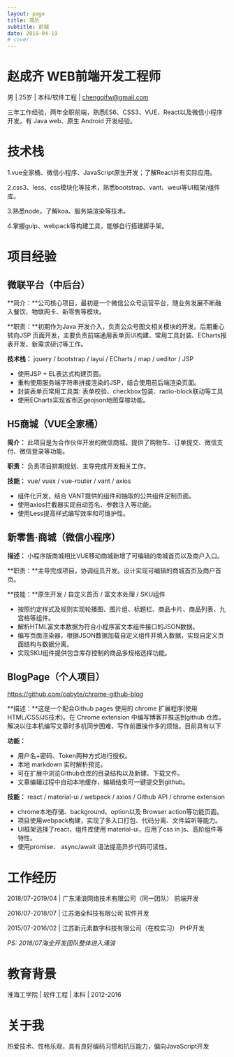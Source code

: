 ```yaml
---
layout: page
title: 简历
subtitle: 前端
date: 2019-04-19
# cover:
---
```

# 赵成齐  WEB前端开发工程师
男 |  25岁 | 本科/软件工程 |  chengqifw@gmail.com 
  
三年工作经验，两年全职前端，熟悉ES6、CSS3、VUE、React以及微信小程序开发。有 Java web、原生 Android 开发经验。

# 技术栈
1.vue全家桶、微信小程序、JavaScript原生开发；了解React并有实际应用。

2.css3、less、css模块化等技术，熟悉bootstrap、vant、weui等UI框架/组件库。

3.熟悉node，了解koa、服务端渲染等技术。

4.掌握gulp、webpack等构建工具，能够自行搭建脚手架。

# 项目经验
## 微联平台（中后台）
**简介：**公司核心项目，最初是一个微信公众号运营平台，随业务发展不断融入餐饮、物联网卡、新零售等模块。

**职责：**初期作为Java 开发介入，负责公众号图文相关模块的开发。后期重心转向JSP 页面开发，主要负责前端通用表单页UI构建、常用工具封装、ECharts报表开发、新需求研讨等工作。

**技术栈：** jquery / bootstrap / layui / ECharts / map / ueditor / JSP
* 使用JSP + EL表达式构建页面。
* 重构使用服务端字符串拼接渲染的JSP，结合使用前后端渲染页面。
* 封装表单页常用工具类: 表单校验、checkbox包装、radio-block联动等工具
* 使用ECharts实现省市区geojson地图穿梭功能。

## H5商城（VUE全家桶）
**简介：** 此项目是为合作伙伴开发的微信商城。提供了购物车、订单提交、微信支付、微信登录等功能。

**职责：**	负责项目排期规划、主导完成开发相关工作。

**技能：**	vue/ vuex / vue-router / vant / axios
* 组件化开发，结合 VANT提供的组件和抽取的公共组件定制页面。
* 使用axios拦截器实现自动签名、参数注入等功能。
* 使用Less提高样式编写效率和可维护性。

## 新零售·商城（微信小程序）
**描述：** 小程序版商城相比VUE移动商城新增了可编辑的商城首页以及商户入口。

**职责：**主导完成项目，协调组员开发。设计实现可编辑的商城首页及商户首页。

**技能：**原生开发 / 自定义首页 /  富文本处理 / SKU组件
* 按照约定样式及规则实现轮播图、图片组、标题栏、商品卡片、商品列表、九宫格等组件。
* 解析HTML富文本数据为符合小程序富文本组件接口的JSON数据。
* 编写页面渲染器，根据JSON数据加载自定义组件并填入数据，实现自定义页面结构与数据分离。
* 实现SKU组件提供包含库存控制的商品多规格选择功能。

## BlogPage（个人项目） 
https://github.com/cqbyte/chrome-github-blog

**描述：**这是一个配合Github pages 使用的 chrome 扩展程序(使用HTML/CSS/JS技术)。在 Chrome extension 中编写博客并推送到github 仓库。解决以往本机编写文章时多机同步困难、写作前置操作多的烦恼。目前具有以下

**功能：**
* 用户名+密码、Token两种方式进行授权。
* 本地 markdown 实时解析预览。
* 可在扩展中浏览Github仓库的目录结构以及新建、下载文件。
* 文章编辑过程中自动本地缓存，编辑结束可一键提交到github。

**技能：**	react / material-ui / webpack / axios / Github API / chrome extension
* chrome本地存储、background、option以及 Browser action等功能页面。
* 项目使用webpack构建，实现了多入口打包、代码分离、文件监听等能力。
* UI框架选择了react，组件库使用 material-ui，应用了css in js、高阶组件等特性。
* 使用promise、 async/await 语法提高异步代码可读性。

# 工作经历
2018/07-2019/04   |  广东涌浪网络技术有限公司（同一团队）       前端开发

2016/07-2018/07   |   江苏海全科技有限公司                       软件开发

2015/07-2016/02   |   江苏新元素数字科技有限公司（在校实习）     PHP开发

*PS: 2018/07海全开发团队整体进入涌浪*

# 教育背景
淮海工学院 | 软件工程 | 本科 | 2012-2016
# 关于我
热爱技术、性格乐观，具有良好编码习惯和抗压能力，偏向JavaScript开发

